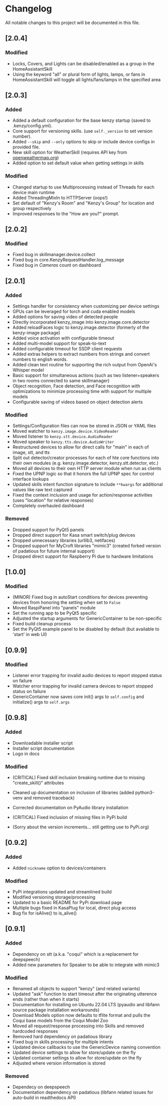 # Changelog

All notable changes to this project will be documented in this file.

## [2.0.4]

### Modified

- Locks, Covers, and Lights can be disabled/enabled as a group in the HomeAssistantSkill
- Using the keyword "all" or plural form of lights, lamps, or fans in HomeAssistantSkill will toggle all lights/fans/lamps in the specified area

## [2.0.3]

### Added

- Added a default configuration for the base kenzy startup (saved to .kenzy/config.yml).
- Core support for versioning skills. (use `self._version` to set version number).
- Added `--skip` and `--only` options to skip or include device configs in provided file.
- New skill option for WeatherSkill (requires API key from [openweathermap.org](http://openweathermap.org))
- Added option to set default value when getting settings in skills

### Modified

- Changed startup to use Multiprocessing instead of Threads for each device main runtime
- Added ThreadingMixIn to HTTPServer (oops!)
- Set default of "Kenzy's Room" and "Kenzy's Group" for location and group respectively
- Improved responses to the "How are you?" prompt.

## [2.0.2]

### Modified

- Fixed bug in skillmanager.device.collect
- Fixed bug in core.KenzyRequestHandler.log_message
- Fixed bug in *Cameras* count on dashboard

## [2.0.1]

### Added

- Settings handler for consistency when customizing per device settings
- GPUs can be leveraged for torch and cuda enabled models
- Added options for saving video of detected people
- Directly incorporated kenzy_image into kenzy.image.core.detector
- Added reloadFaces logic to kenzy.image.detector (formerly of the kenzy-image package)
- Added voice activation with configurable timeout
- Added multi-model support for speak-to-text
- Added configurable timeout for SSDP client requests
- Added extras helpers to extract numbers from strings and convert numbers to english words.
- Added clean text routine for supporting the rich output from OpenAi's Whisper model
- Basic support for simultaneous actions (such as two listener+speakers in two rooms connected to same skillmanager)
- Object recognition, Face detection, and Face recognition with optimizations to minimize processing time with support for multiple models
- Configurable saving of videos based on object detection alerts

### Modified

- Settings/Configuration files can now be stored in JSON or YAML files
- Moved watcher to ```kenzy.image.device.VideoReader```
- Moved listener to ```kenzy.stt.device.AudioReader```
- Moved speaker to ```kenzy.tts.device.AudioWriter```
- Restructured devices to allow for direct calls for "main" in each of image, stt, and tts
- Split out detector/creator processes for each of hte core functions into their own modules (e.g. kenzy.image.detector, kenzy.stt.detector, etc.)
- Moved all devices to their own HTTP server module when run as clients
- Fixed the UPNP logic so that it honors the full UPNP spec for control interface lookups
- Updated skills intent function signature to include ```**kwargs``` for additional values like raw text captured
- Fixed the context inclusion and usage for action/response activities (uses "location" for relative responses)
- Completely overhauled dashboard

### Removed

- Dropped support for PyQt5 panels
- Dropped direct support for Kasa smart switch/plug devices
- Dropped unnecessary libraries (urllib3, netifaces)
- Dropped support for MyCroft libraries "mimic3" (created forked version of padatious for future internal support)
- Dropped direct support for Raspberry Pi due to hardware limitations

## [1.0.0]

### Modified

- (MINOR) Fixed bug in autoStart conditions for devices preventing devices from honoring the setting when set to ```False```
- Moved RaspiPanel into "panels" module
- Set the running app to be PyQt5 specific
- Adjusted the startup arguments for GenericContainer to be non-specific
- Fixed build cleanup process
- Set the PyQt5 example panel to be disabled by default (but available to 'start' in web UI)

## [0.9.9]

### Modified

- Listener error trapping for invalid audio devices to report stopped status on failure
- Watcher error trapping for invalid camera devices to report stopped status on failure
- GenericContainer now saves core init() args to ```self.config``` and initialize() args to ```self.args```

## [0.9.8]

### Added

- Downloadable installer script
- Installer script documentation
- Logo in docs

### Modified

- (CRITICAL) Fixed skill inclusion breaking runtime due to missing "create_skill()" attributes
- Cleaned up documentation on inclusion of libraries (added python3-venv and removed traceback)
- Corrected documentation on PyAudio library installation
- (CRITICAL) Fixed inclusion of missing files in PyPi build

- (Sorry about the version increments... still getting use to PyPi.org)

## [0.9.2]

### Added

- Added ```nickname``` option to devices/containers

### Modified

- PyPi integrations updated and streamlined build
- Modified versioning storage/processing
- Updated to a basic README for PyPi download page
- Multiple bugs fixed in KasaPlug for local, direct plug access
- Bug fix for isAlive() to is_alive()

## [0.9.1]

### Added

- Dependency on stt (a.k.a. "coqui" which is a replacement for deepspeech)
- Added new parameters for Speaker to be able to integrate with mimic3

### Modified

- Renamed all objects to support "kenzy" (and related variants)
- Updated "ask" function to start timeout after the originating utterence ends (rather than when it starts)
- Documentation for installing on Ubuntu 22.04 LTS (pyaudio and libfann source package installation workarounds)
- Download Models option now defaults to tflite format and pulls the Coqui base models from the Coqui Model Zoo
- Moved all request/response processing into Skills and removed hardcoded responses
- Removed hard dependency on padatious library
- Fixed bug in skills processing for multiple intents
- Updated device callbacks to use the GenericDevice naming convention
- Updated device settings to allow for store/update on the fly
- Updated container settings to allow for store/update on the fly
- Adjusted where version information is stored

### Removed

- Dependecy on deepspeech
- Documentation dependency on padatious (libfann related issues for auto-build in readthedocs API)
